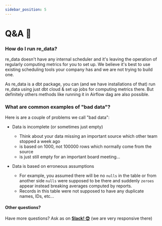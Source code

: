 ```yaml
---
sidebar_position: 5
---
```


# Q&A 💬

### How do I run re_data?

re_data doesn't have any internal scheduler and it's leaving the operation of regularly computing metrics for you to set up. We believe it's best to use existing scheduling tools your company has and we are not trying to build one. 

As re_data is a dbt package, you can (and we have installations of that) run re_data using just dbt cloud & set up jobs for computing metrics there. But definitely others methods like running it in Airflow dag are also possible.

### What are common examples of "bad data"?

Here is are a couple of problems we call "bad data":

 - Data is incomplete (or sometimes just empty)
   - Think about your data missing an important source which other team stopped a week ago
   - is based on 1000, not 100000 rows which normally come from the source
   - is just still empty for an important board meeting...

 - Data is based on erroneous assumptions
   - For example, you assumed there will be no `nulls` in the table or from another side `nulls` were supposed to be there and suddenly `zeroes` appear instead breaking averages computed by reports.
   - Records in this table were not supposed to have any duplicate names, IDs, etc...


#### Other questions?

Have more questions? Ask as on **[Slack! 😊](https://join.slack.com/t/re-data/shared_invite/zt-vkauq1y8-tL4R4_H5nZoVvyXyy0hdug)** (we are very responsive there)
